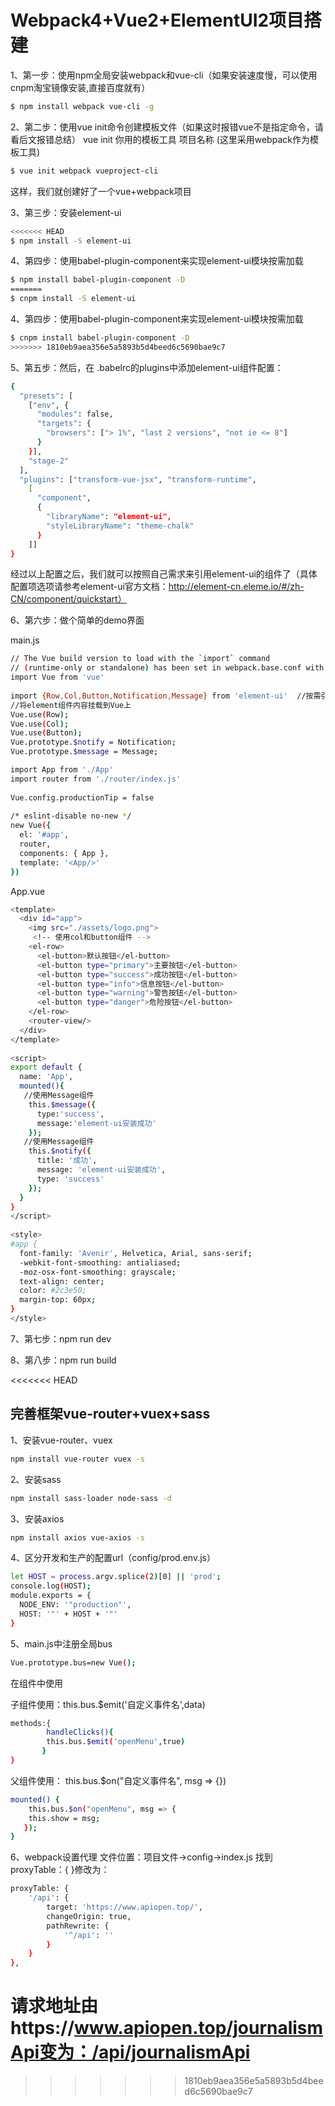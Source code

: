 # Webpack4+Vue2+ElementUI2项目搭建
1、第一步：使用npm全局安装webpack和vue-cli（如果安装速度慢，可以使用cnpm淘宝镜像安装,直接百度就有）
```bash
$ npm install webpack vue-cli -g
```
2、第二步：使用vue init命令创建模板文件（如果这时报错vue不是指定命令，请看后文报错总结） 
vue init 你用的模板工具 项目名称 (这里采用webpack作为模板工具)
```bash
$ vue init webpack vueproject-cli
```

这样，我们就创建好了一个vue+webpack项目

3、第三步：安装element-ui
```bash
<<<<<<< HEAD
$ npm install -S element-ui 
```
4、第四步：使用babel-plugin-component来实现element-ui模块按需加载
```bash
$ npm install babel-plugin-component -D
=======
$ cnpm install -S element-ui 
```
4、第四步：使用babel-plugin-component来实现element-ui模块按需加载
```bash
$ cnpm install babel-plugin-component -D
>>>>>>> 1810eb9aea356e5a5893b5d4beed6c5690bae9c7
```
5、第五步：然后，在 .babelrc的plugins中添加element-ui组件配置：
 
```bash
{
  "presets": [
    ["env", {
      "modules": false,
      "targets": {
        "browsers": ["> 1%", "last 2 versions", "not ie <= 8"]
      }
    }],
    "stage-2"
  ],
  "plugins": ["transform-vue-jsx", "transform-runtime",
    [
      "component",
      {
        "libraryName": "element-ui",
        "styleLibraryName": "theme-chalk"
      }
    ]]
}
```
经过以上配置之后，我们就可以按照自己需求来引用element-ui的组件了（具体配置项选项请参考element-ui官方文档：http://element-cn.eleme.io/#/zh-CN/component/quickstart） 

6、第六步：做个简单的demo界面

main.js
```bash
// The Vue build version to load with the `import` command
// (runtime-only or standalone) has been set in webpack.base.conf with an alias.
import Vue from 'vue'
 
import {Row,Col,Button,Notification,Message} from 'element-ui'  //按需引用element-ui组件
//将element组件内容挂载到Vue上
Vue.use(Row);
Vue.use(Col);
Vue.use(Button);
Vue.prototype.$notify = Notification;
Vue.prototype.$message = Message;

import App from './App'
import router from './router/index.js'
 
Vue.config.productionTip = false
 
/* eslint-disable no-new */
new Vue({
  el: '#app',
  router,
  components: { App },
  template: '<App/>'
})
```
App.vue
```bash
<template>
  <div id="app">
    <img src="./assets/logo.png">
     <!-- 使用col和button组件 -->
    <el-row>
      <el-button>默认按钮</el-button>
      <el-button type="primary">主要按钮</el-button>
      <el-button type="success">成功按钮</el-button>
      <el-button type="info">信息按钮</el-button>
      <el-button type="warning">警告按钮</el-button>
      <el-button type="danger">危险按钮</el-button>
    </el-row>
    <router-view/>
  </div>
</template>
 
<script>
export default {
  name: 'App',
  mounted(){
   //使用Message组件
    this.$message({
      type:'success',
      message:'element-ui安装成功'
    });
   //使用Message组件
    this.$notify({
      title: '成功',
      message: 'element-ui安装成功',
      type: 'success'
    });
  }
}
</script>
 
<style>
#app {
  font-family: 'Avenir', Helvetica, Arial, sans-serif;
  -webkit-font-smoothing: antialiased;
  -moz-osx-font-smoothing: grayscale;
  text-align: center;
  color: #2c3e50;
  margin-top: 60px;
}
</style>
```
7、第七步：npm run dev

8、第八步：npm run build

<<<<<<< HEAD
## 完善框架vue-router+vuex+sass

1、安装vue-router、vuex
```bash
npm install vue-router vuex -s
```
2、安装sass
```bash
npm install sass-loader node-sass -d
```
3、安装axios
```bash
npm install axios vue-axios -s
```
4、区分开发和生产的配置url（config/prod.env.js）
```bash
let HOST = process.argv.splice(2)[0] || 'prod';
console.log(HOST);
module.exports = {
  NODE_ENV: '"production"',
  HOST: '"' + HOST + '"'
}
```
5、main.js中注册全局bus
```bash
Vue.prototype.bus=new Vue();
```
在组件中使用

子组件使用：this.bus.$emit('自定义事件名',data)
```bash
methods:{
        handleClicks(){
        this.bus.$emit('openMenu',true)
       }
}
```
父组件使用：  this.bus.$on("自定义事件名", msg => {})
```bash
mounted() {
    this.bus.$on("openMenu", msg => {
    this.show = msg;
   });
}
```
6、webpack设置代理
文件位置：项目文件->config->index.js
找到proxyTable：{ }修改为：
```bash
proxyTable: {
    '/api': {
        target: 'https://www.apiopen.top/',
        changeOrigin: true,
        pathRewrite: {
            '^/api': ''  
        }
    }
},
```
请求地址由https://www.apiopen.top/journalismApi变为：/api/journalismApi
=======


 
>>>>>>> 1810eb9aea356e5a5893b5d4beed6c5690bae9c7
